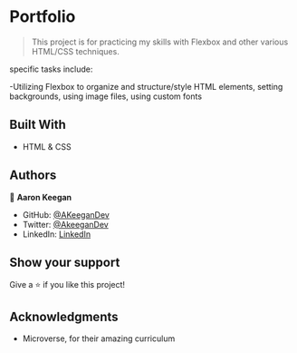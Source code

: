 # Portfolio

> This project is for practicing my skills with Flexbox and other various HTML/CSS techniques.

specific tasks include:

-Utilizing Flexbox to organize and structure/style HTML elements, setting backgrounds, using image files, using custom fonts


## Built With

- HTML & CSS





## Authors

👤 **Aaron Keegan**

- GitHub: [@AKeeganDev](https://github.com/AKeeganDev)
- Twitter: [@AkeeganDev](https://twitter.com/AkeeganDev)
- LinkedIn: [LinkedIn](https://linkedin.com/in/AKeeganDev)



## Show your support

Give a ⭐️ if you like this project!

## Acknowledgments

- Microverse, for their amazing curriculum
